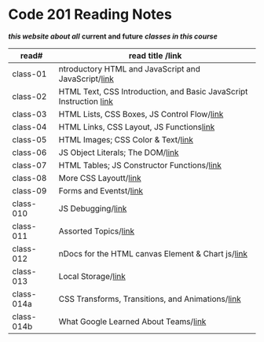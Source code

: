 # Code 201 Reading Notes

***this website about all*** **current and future** ***classes in this course***

read#| read title /link|
-----|------------|
class-01|ntroductory HTML and JavaScript and JavaScript/[link](https://esraaamal.github.io/reading-notes/class-01)|
class-02|HTML Text, CSS Introduction, and Basic JavaScript Instruction [link](https://esraaamal.github.io/reading-notes/class-02)|
class-03|HTML Lists, CSS Boxes, JS Control Flow/[link](https://esraaamal.github.io/reading-notes/class-03)|
class-04|HTML Links, CSS Layout, JS Functions[link](https://esraaamal.github.io/reading-notes/class-04)|
class-05|HTML Images; CSS Color & Text/[link](https://esraaamal.github.io/reading-notes/class-05)|
class-06|JS Object Literals; The DOM/[link](https://esraaamal.github.io/reading-notes/class-06)|
class-07|HTML Tables; JS Constructor Functions/[link](https://esraaamal.github.io/reading-notes/class-07)|
class-08|More CSS Layoutt/[link](https://esraaamal.github.io/reading-notes/class-08)|
class-09|Forms and Eventst/[link](https://esraaamal.github.io/reading-notes/class-09)|
class-010|JS Debugging/[link](https://esraaamal.github.io/reading-notes/class-10)|
class-011|Assorted Topics/[link](https://esraaamal.github.io/reading-notes/class-11)|
class-012|nDocs for the HTML canvas Element & Chart js/[link]()|
class-013|Local Storage/[link]()|
class-014a|CSS Transforms, Transitions, and Animations/[link]()|
class-014b|What Google Learned About Teams/[link](#)



